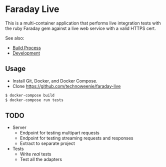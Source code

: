 # Faraday Live

This is a multi-container application that performs live integration tests
with the ruby Faraday gem against a live web service with a valid HTTPS cert.

See also:

* [Build Process](./docs/build.md)
* [Development](./docs/dev.md)

## Usage

* Install Git, Docker, and Docker Compose.
* Clone https://github.com/technoweenie/faraday-live

```bash
$ docker-compose build
$ docker-compose run tests
```

## TODO

* Server
  * Endpoint for testing multipart requests
  * Endpoint for testing streaming requests and responses
  * Extract to separate project
* Tests
  * Write *real* tests
  * Test all the adapters
